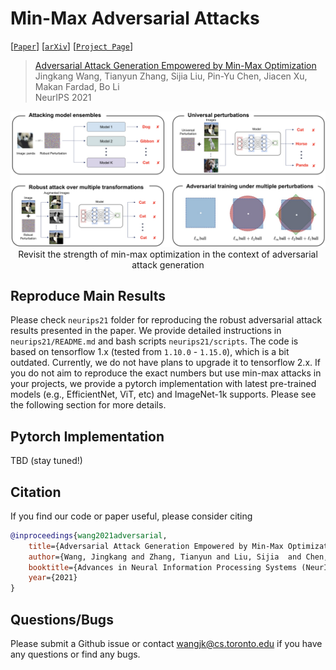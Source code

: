 # Min-Max Adversarial Attacks

[[`Paper`]()]
[[`arXiv`](https://arxiv.org/abs/1906.03563)]
[[`Project Page`](http://www.cs.toronto.edu/~wangjk/publications/minmax-adv.html)]

> [Adversarial Attack Generation Empowered by Min-Max Optimization]()  
> Jingkang Wang, Tianyun Zhang, Sijia Liu,  Pin-Yu Chen, Jiacen Xu, Makan Fardad, Bo Li \
> NeurIPS 2021  

<div align="center">
    <img src="imgs/revisit-minmax.png" alt><br>
    Revisit the strength of min-max optimization in the context of  adversarial attack generation
</div>

## Reproduce Main Results
Please check `neurips21` folder for reproducing the robust adversarial attack results presented in the paper. We provide detailed instructions in `neurips21/README.md` and bash scripts `neurips21/scripts`.  The code is based on tensorflow 1.x (tested from `1.10.0` - `1.15.0`), which is a bit outdated. Currently, we do not have plans to upgrade it to tensorflow 2.x. If you do not aim to reproduce the exact numbers but use min-max attacks in your projects, we provide a pytorch implementation with latest pre-trained models (e.g., EfficientNet, ViT, etc) and ImageNet-1k supports. Please see the following section for more details.

## Pytorch Implementation
TBD (stay tuned!)

## Citation
If you find our code or paper useful, please consider citing
```bibtex
@inproceedings{wang2021adversarial,
    title={Adversarial Attack Generation Empowered by Min-Max Optimization},
    author={Wang, Jingkang and Zhang, Tianyun and Liu, Sijia  and Chen, Pin-Yu and Xu, Jiacen and Fardad, Makan and Li, Bo},
    booktitle={Advances in Neural Information Processing Systems (NeurIPS)},
    year={2021}
}
```

## Questions/Bugs
Please submit a Github issue or contact wangjk@cs.toronto.edu if you have any questions or find any bugs.
